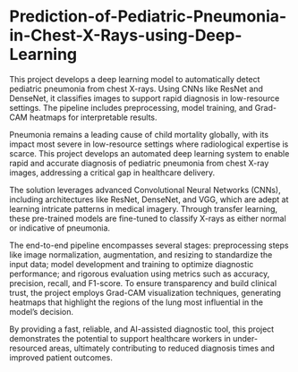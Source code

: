 # Prediction-of-Pediatric-Pneumonia-in-Chest-X-Rays-using-Deep-Learning
This project develops a deep learning model to automatically detect pediatric pneumonia from chest X-rays. Using CNNs like ResNet and DenseNet, it classifies images to support rapid diagnosis in low-resource settings. The pipeline includes preprocessing, model training, and Grad-CAM heatmaps for interpretable results.

Pneumonia remains a leading cause of child mortality globally, with its impact most severe in low-resource settings where radiological expertise is scarce. This project develops an automated deep learning system to enable rapid and accurate diagnosis of pediatric pneumonia from chest X-ray images, addressing a critical gap in healthcare delivery.

The solution leverages advanced Convolutional Neural Networks (CNNs), including architectures like ResNet, DenseNet, and VGG, which are adept at learning intricate patterns in medical imagery. Through transfer learning, these pre-trained models are fine-tuned to classify X-rays as either normal or indicative of pneumonia.

The end-to-end pipeline encompasses several stages: preprocessing steps like image normalization, augmentation, and resizing to standardize the input data; model development and training to optimize diagnostic performance; and rigorous evaluation using metrics such as accuracy, precision, recall, and F1-score. To ensure transparency and build clinical trust, the project employs Grad-CAM visualization techniques, generating heatmaps that highlight the regions of the lung most influential in the model’s decision.

By providing a fast, reliable, and AI-assisted diagnostic tool, this project demonstrates the potential to support healthcare workers in under-resourced areas, ultimately contributing to reduced diagnosis times and improved patient outcomes.
